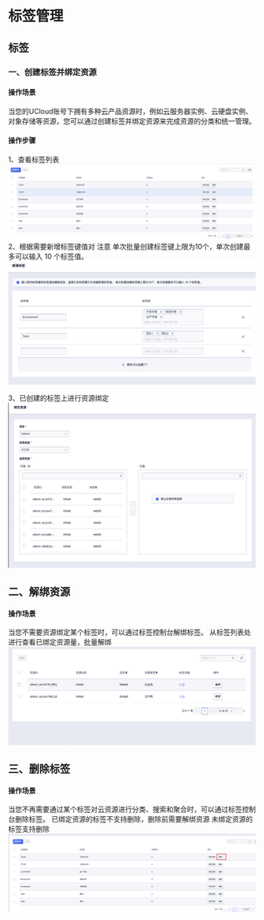 # 标签管理
## 标签

### 一、创建标签并绑定资源
#### 操作场景
当您的UCloud账号下拥有多种云产品资源时，例如云服务器实例、云硬盘实例、对象存储等资源，您可以通过创建标签并绑定资源来完成资源的分类和统一管理。
#### 操作步骤
1、查看标签列表
![](/images/list.png)
2、根据需要新增标签键值对
注意 单次批量创建标签键上限为10个，单次创建最多可以输入 10 个标签值。
![](/images/create.png)

3、已创建的标签上进行资源绑定
![](/images/binding.png)

## 二、解绑资源
#### 操作场景
当您不需要资源绑定某个标签时，可以通过标签控制台解绑标签。
从标签列表处进行查看已绑定资源量，批量解绑
![](/images/resource.png)
## 三、删除标签

#### 操作场景
当您不再需要通过某个标签对云资源进行分类、搜索和聚合时，可以通过标签控制台删除标签。
已绑定资源的标签不支持删除，删除前需要解绑资源
未绑定资源的标签支持删除
![](/images/delete.png)
